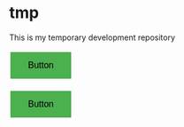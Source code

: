 # tmp

This is my temporary development repository

<button class="button">Button</button>


<style>
.button {
    background-color: #4CAF50;
    border: none;
    color: black;
    padding: 15px 32px;
    text-align: center;
    text-decoration: none;
    display: inline-block;
    font-size: 16px;
    margin: 4px 2px;
    cursor: pointer;
}
</style>

<button class="button">Button</button>

